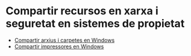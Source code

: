 # Compartir recursos en xarxa i seguretat en sistemes de propietat
* [Compartir arxius i carpetes en Windows](uf3-compartir-arxius-windows.md)
* [Compartir impressores en Windows](uf3-compartir-impressores-windows.md)
